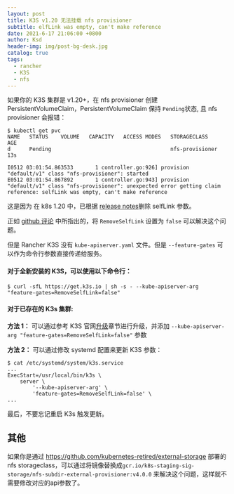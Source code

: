 ```yaml
---
layout: post
title: K3S v1.20 无法挂载 nfs provisioner
subtitle: elfLink was empty, can't make reference
date: 2021-6-17 21:06:00 +0800
author: Ksd
header-img: img/post-bg-desk.jpg
catalog: true
tags:
  - rancher
  - K3S
  - nfs
---
```


如果你的 K3S 集群是 v1.20+，在 nfs provisioner 创建 PersistentVolumeClaim，PersistentVolumeClaim 保持 `Pending`状态, 且 nfs provisioner 会报错：

```
$ kubectl get pvc
NAME   STATUS    VOLUME   CAPACITY   ACCESS MODES   STORAGECLASS      AGE
d      Pending                                      nfs-provisioner   13s
```

```
I0512 03:01:54.863533       1 controller.go:926] provision "default/v1" class "nfs-provisioner": started
E0512 03:01:54.867892       1 controller.go:943] provision "default/v1" class "nfs-provisioner": unexpected error getting claim reference: selfLink was empty, can't make reference
```

这是因为 在 k8s 1.20 中，已根据 [release notes](https://github.com/kubernetes/kubernetes/blob/master/CHANGELOG/CHANGELOG-1.20.md)删除 selfLink 参数。

正如 [github 评论](https://github.com/kubernetes-sigs/nfs-subdir-external-provisioner/issues/25#issuecomment-742616668) 中所指出的，将 `RemoveSelfLink` 设置为 `false` 可以解决这个问题。

但是 Rancher K3S 没有 `kube-apiserver.yaml` 文件。但是 `--feature-gates` 可以作为命令行参数直接传递给服务。

#### 对于全新安装的 K3S，可以使用以下命令行：

```
$ curl -sfL https://get.k3s.io | sh -s - --kube-apiserver-arg "feature-gates=RemoveSelfLink=false"
```

#### 对于已存在的 K3s 集群:

**方法 1：** 可以通过参考 K3S 官网[升级](https://rancher.com/docs/k3s/latest/en/upgrades/)章节进行升级，并添加 `--kube-apiserver-arg "feature-gates=RemoveSelfLink=false"` 参数

**方法 2：** 可以通过修改 systemd 配置来更新 K3S 参数：

```
$ cat /etc/systemd/system/k3s.service
...
ExecStart=/usr/local/bin/k3s \
    server \
        '--kube-apiserver-arg' \
        'feature-gates=RemoveSelfLink=false' \
...
```

最后，不要忘记重启 K3s 触发更新。

## 其他

如果你是通过 https://github.com/kubernetes-retired/external-storage 部署的 nfs storageclass，可以通过将镜像替换成`gcr.io/k8s-staging-sig-storage/nfs-subdir-external-provisioner:v4.0.0` 来解决这个问题，这样就不需要修改对应的api参数了。
